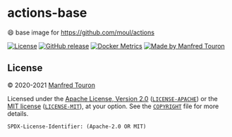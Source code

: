 # actions-base

:smile: base image for https://github.com/moul/actions

[![License](https://img.shields.io/badge/license-Apache--2.0%20%2F%20MIT-%2397ca00.svg)](https://github.com/moul/actions-base/blob/master/COPYRIGHT)
[![GitHub release](https://img.shields.io/github/release/moul/actions-base.svg)](https://github.com/moul/actions-base/releases)
[![Docker Metrics](https://images.microbadger.com/badges/image/moul/actions-base.svg)](https://microbadger.com/images/moul/actions-base)
[![Made by Manfred Touron](https://img.shields.io/badge/made%20by-Manfred%20Touron-blue.svg?style=flat)](https://manfred.life/)

## License

© 2020-2021  [Manfred Touron](https://manfred.life)

Licensed under the [Apache License, Version 2.0](https://www.apache.org/licenses/LICENSE-2.0) ([`LICENSE-APACHE`](LICENSE-APACHE)) or the [MIT license](https://opensource.org/licenses/MIT) ([`LICENSE-MIT`](LICENSE-MIT)), at your option. See the [`COPYRIGHT`](COPYRIGHT) file for more details.

`SPDX-License-Identifier: (Apache-2.0 OR MIT)`
